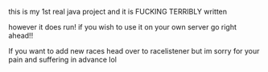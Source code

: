 this is my 1st real java project and it is FUCKING TERRIBLY written

however it does run! if you wish to use it on your own server go right ahead!!


If you want to add new races head over to racelistener 
but im sorry for your pain and suffering in advance lol
